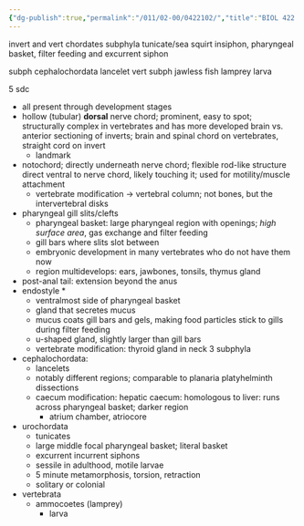 ```yaml
---
{"dg-publish":true,"permalink":"/011/02-00/0422102/","title":"BIOL 422 — Lab (Section 2)","tags":["BIOL422"],"noteIcon":"1","created":"2024-09-26T13:45:04.150-07:00","updated":"2024-09-26T15:28:33.198-07:00"}
---
```


invert and vert chordates
subphyla
tunicate/sea squirt
insiphon, pharyngeal basket, filter feeding and excurrent siphon

subph cephalochordata
lancelet
vert subph
jawless fish
lamprey larva

5 sdc
- all present through development stages
- hollow (tubular) **dorsal** nerve chord; prominent, easy to spot; structurally complex in vertebrates and has more developed brain vs. anterior sectioning of inverts; brain and spinal chord on vertebrates, straight cord on invert
	- landmark
- notochord; directly underneath nerve chord; flexible rod-like structure direct ventral to nerve chord, likely touching it; used for motility/muscle attachment
	- vertebrate modification → vertebral column; not bones, but the intervertebral disks
- pharyngeal gill slits/clefts
	- pharyngeal basket: large pharyngeal region with openings; *high surface area*, gas exchange and filter feeding
	- gill bars where slits slot between
	- embryonic development in many vertebrates who do not have them now
	- region multidevelops: ears, jawbones, tonsils, thymus gland
- post-anal tail: extension beyond the anus
- endostyle \*
	- ventralmost side of pharyngeal basket
	- gland that secretes mucus
	- mucus coats gill bars and gels, making food particles stick to gills during filter feeding
	- u-shaped gland, slightly larger than gill bars
	- vertebrate modification: thyroid gland in neck
3 subphyla
- cephalochordata:
	- lancelets
	- notably different regions; comparable to planaria platyhelminth dissections
	- caecum modification: hepatic caecum: homologous to liver: runs across pharyngeal basket; darker region
		- atrium chamber, atriocore
- urochordata
	- tunicates
	- large middle focal pharyngeal basket; literal basket
	- excurrent incurrent siphons
	- sessile in adulthood, motile larvae
	- 5 minute metamorphosis, torsion, retraction
	- solitary or colonial
- vertebrata
	- ammocoetes (lamprey)
		- larva